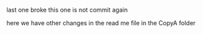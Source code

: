 last one broke this one is not commit
again

here we have other changes
in the
read me file in the CopyA
folder
